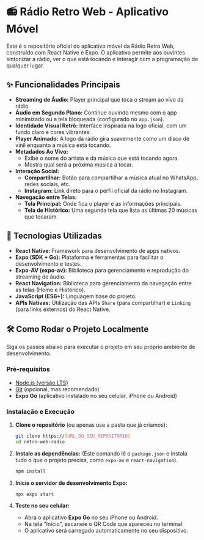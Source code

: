 # 📻 Rádio Retro Web - Aplicativo Móvel

Este é o repositório oficial do aplicativo móvel da Rádio Retro Web, construído com React Native e Expo. O aplicativo permite aos ouvintes sintonizar a rádio, ver o que está tocando e interagir com a programação de qualquer lugar.

## ✨ Funcionalidades Principais

* **Streaming de Áudio:** Player principal que toca o stream ao vivo da rádio.
* **Áudio em Segundo Plano:** Continue ouvindo mesmo com o app minimizado ou a tela bloqueada (configurado no `app.json`).
* **Identidade Visual Retrô:** Interface inspirada na logo oficial, com um fundo claro e cores vibrantes.
* **Player Animado:** A logo da rádio gira suavemente como um disco de vinil enquanto a música está tocando.
* **Metadados Ao Vivo:**
    * Exibe o nome do artista e da música que está tocando agora.
    * Mostra qual será a próxima música a tocar.
* **Interação Social:**
    * **Compartilhar:** Botão para compartilhar a música atual no WhatsApp, redes sociais, etc.
    * **Instagram:** Link direto para o perfil oficial da rádio no Instagram.
* **Navegação entre Telas:**
    * **Tela Principal:** Onde fica o player e as informações principais.
    * **Tela de Histórico:** Uma segunda tela que lista as últimas 20 músicas que tocaram.

## 🚀 Tecnologias Utilizadas

* **React Native:** Framework para desenvolvimento de apps nativos.
* **Expo (SDK + Go):** Plataforma e ferramentas para facilitar o desenvolvimento e testes.
* **Expo-AV (expo-av):** Biblioteca para gerenciamento e reprodução do streaming de áudio.
* **React Navigation:** Biblioteca para gerenciamento da navegação entre as telas (Home e Histórico).
* **JavaScript (ES6+):** Linguagem base do projeto.
* **APIs Nativas:** Utilização das APIs `Share` (para compartilhar) e `Linking` (para links externos) do React Native.



## 🛠️ Como Rodar o Projeto Localmente

Siga os passos abaixo para executar o projeto em seu próprio ambiente de desenvolvimento.

### Pré-requisitos

* [Node.js (versão LTS)](https://nodejs.org/en/)
* [Git](https://git-scm.com/) (opcional, mas recomendado)
* **Expo Go** (aplicativo instalado no seu celular, iPhone ou Android)

### Instalação e Execução

1.  **Clone o repositório** (ou apenas use a pasta que já criamos):
    ```bash
    git clone https://[URL_DO_SEU_REPOSITORIO]
    cd retro-web-radio
    ```

2.  **Instale as dependências:**
    (Este comando lê o `package.json` e instala tudo o que o projeto precisa, como `expo-av` e `react-navigation`).
    ```bash
    npm install
    ```

3.  **Inicie o servidor de desenvolvimento Expo:**
    ```bash
    npx expo start
    ```

4.  **Teste no seu celular:**
    * Abra o aplicativo **Expo Go** no seu iPhone ou Android.
    * Na tela "Início", escaneie o QR Code que apareceu no terminal.
    * O aplicativo será carregado automaticamente no seu dispositivo.
  


